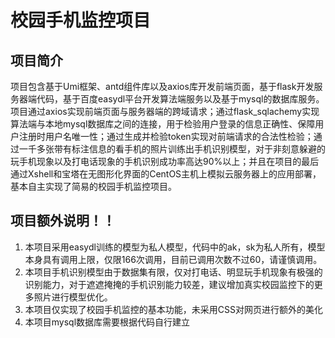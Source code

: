 # 校园手机监控项目
## 项目简介
项目包含基于Umi框架、antd组件库以及axios库开发前端页面，基于flask开发服务器端代码，基于百度easydl平台开发算法端服务以及基于mysql的数据库服务。项目通过axios实现前端页面与服务器端的跨域请求；通过flask_sqlachemy实现算法端与本地mysql数据库之间的连接，用于检验用户登录的信息正确性、保障用户注册时用户名唯一性；通过生成并检验token实现对前端请求的合法性检验；通过一千多张带有标注信息的看手机的照片训练出手机识别模型，对于非刻意躲避的玩手机现象以及打电话现象的手机识别成功率高达90%以上；并且在项目的最后通过Xshell和宝塔在无图形化界面的CentOS主机上模拟云服务器上的应用部署，基本自主实现了简易的校园手机监控项目。
## 项目额外说明！！
1. 本项目采用easydl训练的模型为私人模型，代码中的ak，sk为私人所有，模型本身具有调用上限，仅限166次调用，目前已调用次数不过60，请谨慎调用。
2. 本项目手机识别模型由于数据集有限，仅对打电话、明显玩手机现象有极强的识别能力，对于遮遮掩掩的手机识别能力较差，建议增加真实校园监控下的更多照片进行模型优化。
3. 本项目仅实现了校园手机监控的基本功能，未采用CSS对网页进行额外的美化
4. 本项目mysql数据库需要根据代码自行建立